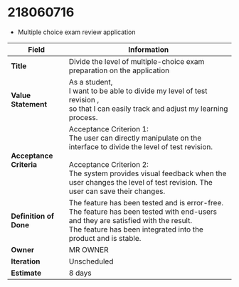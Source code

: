 # 218060716
- Multiple choice exam review application

| Field                 | Information                                                                 |
|-----------------------|-----------------------------------------------------------------------------|
| **Title**             | Divide the level of multiple-choice exam preparation on the application     |
| **Value Statement**   | As a student, <br> I want to be able to divide my level of test revision , <br>so that I can easily track and adjust my learning process. |
| **Acceptance Criteria** | Acceptance Criterion 1: <br>The user can directly manipulate on the interface to divide the level of test revision.<br><br> Acceptance Criterion 2: <br>The system provides visual feedback when the user changes the level of test revision. The user can save their changes. |
| **Definition of Done** | The feature has been tested and is error-free.<br>  The feature has been tested with end-users and they are satisfied with the result.<br>  The feature has been integrated into the product and is stable. |
| **Owner**             | MR OWNER                                                                    |
| **Iteration**         | Unscheduled                                                                 |
| **Estimate**          | 8 days                                                                      |


